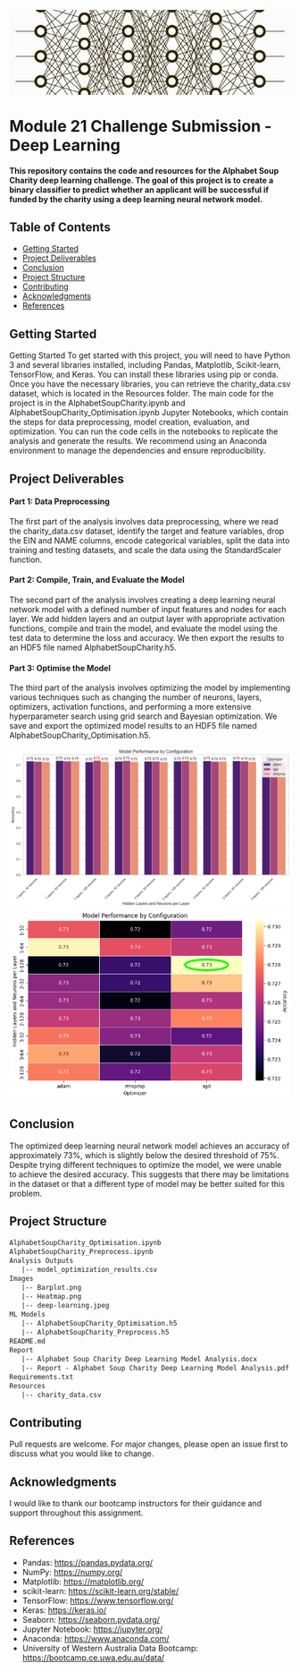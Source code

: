 <p align="center">
<img src="/Images/deep-learning.jpeg" align="Center">
</p>

# Module 21 Challenge Submission - Deep Learning

#### This repository contains the code and resources for the Alphabet Soup Charity deep learning challenge. The goal of this project is to create a binary classifier to predict whether an applicant will be successful if funded by the charity using a deep learning neural network model.


## Table of Contents
- [Getting Started](#getting-started)
- [Project Deliverables](#project-deliverables)
- [Conclusion](#conclusion)
- [Project Structure](#project-structure)
- [Contributing](#contributing)
- [Acknowledgments](#acknowledgments)
- [References](#references)

## Getting Started

Getting Started
To get started with this project, you will need to have Python 3 and several libraries installed, including Pandas, Matplotlib, Scikit-learn, TensorFlow, and Keras. You can install these libraries using pip or conda. Once you have the necessary libraries, you can retrieve the charity_data.csv dataset, which is located in the Resources folder. The main code for the project is in the AlphabetSoupCharity.ipynb and AlphabetSoupCharity_Optimisation.ipynb Jupyter Notebooks, which contain the steps for data preprocessing, model creation, evaluation, and optimization. You can run the code cells in the notebooks to replicate the analysis and generate the results. We recommend using an Anaconda environment to manage the dependencies and ensure reproducibility.

## Project Deliverables

#### Part 1: Data Preprocessing
The first part of the analysis involves data preprocessing, where we read the charity_data.csv dataset, identify the target and feature variables, drop the EIN and NAME columns, encode categorical variables, split the data into training and testing datasets, and scale the data using the StandardScaler function.

#### Part 2: Compile, Train, and Evaluate the Model
The second part of the analysis involves creating a deep learning neural network model with a defined number of input features and nodes for each layer. We add hidden layers and an output layer with appropriate activation functions, compile and train the model, and evaluate the model using the test data to determine the loss and accuracy. We then export the results to an HDF5 file named AlphabetSoupCharity.h5.

#### Part 3: Optimise the Model
The third part of the analysis involves optimizing the model by implementing various techniques such as changing the number of neurons, layers, optimizers, activation functions, and performing a more extensive hyperparameter search using grid search and Bayesian optimization. We save and export the optimized model results to an HDF5 file named AlphabetSoupCharity_Optimisation.h5.

<img src="/Images/Barplot.png">

<img src="/Images/Heatmap.png">

## Conclusion
The optimized deep learning neural network model achieves an accuracy of approximately 73%, which is slightly below the desired threshold of 75%. Despite trying different techniques to optimize the model, we were unable to achieve the desired accuracy. This suggests that there may be limitations in the dataset or that a different type of model may be better suited for this problem.

## Project Structure

```
AlphabetSoupCharity_Optimisation.ipynb
AlphabetSoupCharity_Preprocess.ipynb
Analysis Outputs
   |-- model_optimization_results.csv
Images
   |-- Barplot.png
   |-- Heatmap.png
   |-- deep-learning.jpeg
ML Models
   |-- AlphabetSoupCharity_Optimisation.h5
   |-- AlphabetSoupCharity_Preprocess.h5
README.md
Report
   |-- Alphabet Soup Charity Deep Learning Model Analysis.docx
   |-- Report - Alphabet Soup Charity Deep Learning Model Analysis.pdf
Requirements.txt
Resources
   |-- charity_data.csv
```
## Contributing

Pull requests are welcome. For major changes, please open an issue first to discuss what you would like to change.

## Acknowledgments
I would like to thank our bootcamp instructors for their guidance and support throughout this assignment.

## References
- Pandas: https://pandas.pydata.org/
- NumPy: https://numpy.org/
- Matplotlib: https://matplotlib.org/
- scikit-learn: https://scikit-learn.org/stable/
- TensorFlow: https://www.tensorflow.org/
- Keras: https://keras.io/
- Seaborn: https://seaborn.pydata.org/
- Jupyter Notebook: https://jupyter.org/
- Anaconda: https://www.anaconda.com/
-	University of Western Australia Data Bootcamp: https://bootcamp.ce.uwa.edu.au/data/
